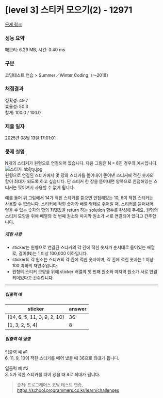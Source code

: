 # [level 3] 스티커 모으기(2) - 12971 

[문제 링크](https://school.programmers.co.kr/learn/courses/30/lessons/12971) 

### 성능 요약

메모리: 6.29 MB, 시간: 0.40 ms

### 구분

코딩테스트 연습 > Summer／Winter Coding（～2018）

### 채점결과

정확성: 49.7<br/>효율성: 50.3<br/>합계: 100.0 / 100.0

### 제출 일자

2025년 08월 13일 17:01:01

### 문제 설명

<p>N개의 스티커가 원형으로 연결되어 있습니다. 다음 그림은 N = 8인 경우의 예시입니다.<br>
<img src="https://grepp-programmers.s3.ap-northeast-2.amazonaws.com/files/production/d8d3a8b3-606c-4fb6-baf2-3a96cb53d70c/%E1%84%89%E1%85%B3%E1%84%90%E1%85%B5%E1%84%8F%E1%85%A5_hb1jty.jpg" title="" alt="스티커_hb1jty.jpg"><br>
원형으로 연결된 스티커에서 몇 장의 스티커를 뜯어내어 뜯어낸 스티커에 적힌 숫자의 합이 최대가 되도록 하고 싶습니다. 단 스티커 한 장을 뜯어내면 양쪽으로 인접해있는 스티커는 찢어져서 사용할 수 없게 됩니다. </p>

<p>예를 들어 위 그림에서 14가 적힌 스티커를 뜯으면 인접해있는 10, 6이 적힌 스티커는 사용할 수 없습니다. 스티커에 적힌 숫자가 배열 형태로 주어질 때, 스티커를 뜯어내어 얻을 수 있는 숫자의 합의 최댓값을 return 하는 solution 함수를 완성해 주세요. 원형의 스티커 모양을 위해 배열의 첫 번째 원소와 마지막 원소가 서로 연결되어 있다고 간주합니다.</p>

<h5>제한 사항</h5>

<ul>
<li>sticker는 원형으로 연결된 스티커의 각 칸에 적힌 숫자가 순서대로 들어있는 배열로, 길이(N)는 1 이상 100,000 이하입니다.</li>
<li>sticker의 각 원소는 스티커의 각 칸에 적힌 숫자이며, 각 칸에 적힌 숫자는 1 이상 100 이하의 자연수입니다.</li>
<li>원형의 스티커 모양을 위해 sticker 배열의 첫 번째 원소와 마지막 원소가 서로 연결되어있다고 간주합니다.</li>
</ul>

<hr>

<h5>입출력 예</h5>
<table class="table">
        <thead><tr>
<th>sticker</th>
<th>answer</th>
</tr>
</thead>
        <tbody><tr>
<td>[14, 6, 5, 11, 3, 9, 2, 10]</td>
<td>36</td>
</tr>
<tr>
<td>[1, 3, 2, 5, 4]</td>
<td>8</td>
</tr>
</tbody>
      </table>
<h5>입출력 예 설명</h5>

<p>입출력 예 #1<br>
6, 11, 9, 10이 적힌 스티커를 떼어 냈을 때 36으로 최대가 됩니다.</p>

<p>입출력 예 #2<br>
3, 5가 적힌 스티커를 떼어 냈을 때 8로 최대가 됩니다.</p>


> 출처: 프로그래머스 코딩 테스트 연습, https://school.programmers.co.kr/learn/challenges